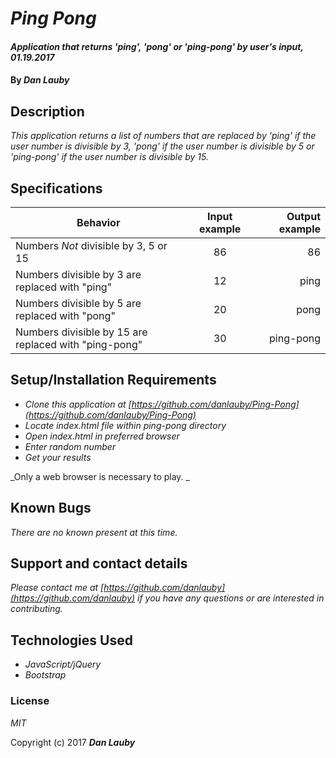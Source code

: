 # _Ping Pong_

#### _Application that returns 'ping', 'pong' or 'ping-pong' by user's input, 01.19.2017_

#### By _**Dan Lauby**_

## Description

_This application returns a list of numbers that are replaced by 'ping' if the user number is divisible by 3, 'pong' if the user number is divisible by 5 or 'ping-pong' if the user number is divisible by 15._

## Specifications

| Behavior   |     Input example      |  Output example |
|------------|:----------------------:|----------------:|
| Numbers _Not_ divisible by 3, 5 or 15 |  86 | 86      |
| Numbers divisible by 3 are replaced with "ping" |  12 | ping            |
| Numbers divisible by 5 are replaced with "pong" |    20   |   pong |
| Numbers divisible by 15 are replaced with "ping-pong" | 30 |    ping-pong |

## Setup/Installation Requirements

* _Clone this application at [https://github.com/danlauby/Ping-Pong](https://github.com/danlauby/Ping-Pong)_
* _Locate index.html file within ping-pong directory_
* _Open index.html in preferred browser_
* _Enter random number_
* _Get your results_

_Only a web browser is necessary to play. _

## Known Bugs

_There are no known present at this time._

## Support and contact details

_Please contact me at [https://github.com/danlauby](https://github.com/danlauby) if you have any questions or are interested in contributing._

## Technologies Used

* _JavaScript/jQuery_
* _Bootstrap_

### License

*MIT*

Copyright (c) 2017 **_Dan Lauby_**
